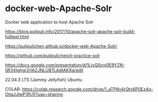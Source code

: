 # docker-web-Apache-Solr
Docker web application to host Apache Solr

https://blog.pulipuli.info/2017/10/apache-solr-apache-solr-build-fulltext.html

https://pulipulichen.github.io/docker-web-Apache-Solr/

https://github.com/pulipulichen/ir-practice-solr

https://docs.google.com/presentation/d/1LjvQ0cvj0E9YZN-lW34tghgr2rlA2JNLU87LAdtAKXg/edit

22.04.3 LTS (Jammy Jellyfish)
Ubuntu

COLAB: https://colab.research.google.com/drive/1_aTP6n4rQty6P0Ez4q-OtiaJJIwP3fU5?usp=sharing